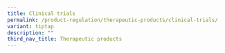 ```yaml
---
title: Clinical trials
permalink: /product-regulation/therapeutic-products/clinical-trials/
variant: tiptap
description: ""
third_nav_title: Therapeutic products
---
```

